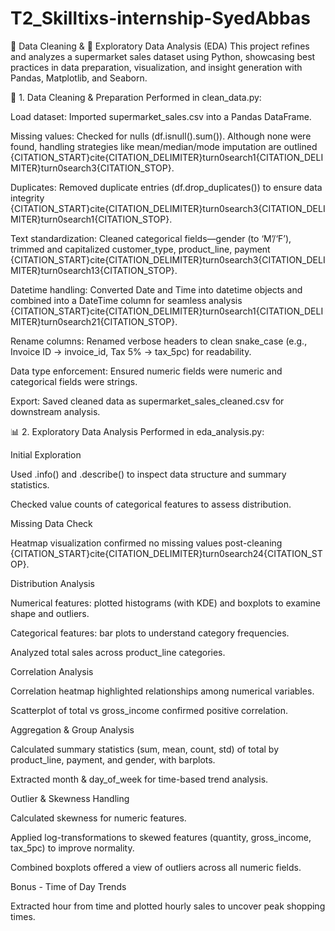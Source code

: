 # T2_Skilltixs-internship-SyedAbbas
🧹 Data Cleaning & 🧠 Exploratory Data Analysis (EDA)
This project refines and analyzes a supermarket sales dataset using Python, showcasing best practices in data preparation, visualization, and insight generation with Pandas, Matplotlib, and Seaborn.

🚀 1. Data Cleaning & Preparation
Performed in clean_data.py:

Load dataset: Imported supermarket_sales.csv into a Pandas DataFrame.

Missing values: Checked for nulls (df.isnull().sum()). Although none were found, handling strategies like mean/median/mode imputation are outlined {CITATION_START}cite{CITATION_DELIMITER}turn0search1{CITATION_DELIMITER}turn0search3{CITATION_STOP}.

Duplicates: Removed duplicate entries (df.drop_duplicates()) to ensure data integrity {CITATION_START}cite{CITATION_DELIMITER}turn0search3{CITATION_DELIMITER}turn0search1{CITATION_STOP}.

Text standardization: Cleaned categorical fields—gender (to ‘M’/‘F’), trimmed and capitalized customer_type, product_line, payment {CITATION_START}cite{CITATION_DELIMITER}turn0search3{CITATION_DELIMITER}turn0search13{CITATION_STOP}.

Datetime handling: Converted Date and Time into datetime objects and combined into a DateTime column for seamless analysis {CITATION_START}cite{CITATION_DELIMITER}turn0search1{CITATION_DELIMITER}turn0search21{CITATION_STOP}.

Rename columns: Renamed verbose headers to clean snake_case (e.g., Invoice ID → invoice_id, Tax 5% → tax_5pc) for readability.

Data type enforcement: Ensured numeric fields were numeric and categorical fields were strings.

Export: Saved cleaned data as supermarket_sales_cleaned.csv for downstream analysis.

📊 2. Exploratory Data Analysis
Performed in eda_analysis.py:

Initial Exploration

Used .info() and .describe() to inspect data structure and summary statistics.

Checked value counts of categorical features to assess distribution.

Missing Data Check

Heatmap visualization confirmed no missing values post-cleaning {CITATION_START}cite{CITATION_DELIMITER}turn0search24{CITATION_STOP}.

Distribution Analysis

Numerical features: plotted histograms (with KDE) and boxplots to examine shape and outliers.

Categorical features: bar plots to understand category frequencies.

Analyzed total sales across product_line categories.

Correlation Analysis

Correlation heatmap highlighted relationships among numerical variables.

Scatterplot of total vs gross_income confirmed positive correlation.

Aggregation & Group Analysis

Calculated summary statistics (sum, mean, count, std) of total by product_line, payment, and gender, with barplots.

Extracted month & day_of_week for time-based trend analysis.

Outlier & Skewness Handling

Calculated skewness for numeric features.

Applied log-transformations to skewed features (quantity, gross_income, tax_5pc) to improve normality.

Combined boxplots offered a view of outliers across all numeric fields.

Bonus - Time of Day Trends

Extracted hour from time and plotted hourly sales to uncover peak shopping times.



